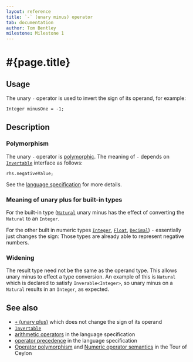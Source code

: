 ```yaml
---
layout: reference
title: `-` (unary minus) operator
tab: documentation
author: Tom Bentley
milestone: Milestone 1
---
```


# #{page.title}

## Usage 

The unary `-` operator is used to invert the sign of
its operand, for example:


    Integer minusOne = -1;

## Description

### Polymorphism

The unary `-` operator is [polymorphic](/documentation/reference/operator/operator-polymorphism). 
The meaning of `-` depends on 
[`Invertable`](../../ceylon.language/Invertable) interface as follows:

    rhs.negativeValue;

See the [language specification](#{site.urls.spec}#arithmetic) for more details.

### Meaning of unary plus for built-in types

For the built-in type ([`Natural`](../../ceylon.language/Natural) unary minus
has the effect of converting the `Natural` to an `Integer`.

For the other built in numeric types
[`Integer`](../../ceylon.language/Integer),
[`Float`](../../ceylon.language/Float),
[`Decimal`](../../ceylon.language/Decimal)) `-` 
essentially just changes the sign: Those types are already able to represent 
negative numbers.

### Widening

The result type need not be the same as the operand type. This 
allows unary minus to effect a type conversion. 
An example of this is `Natural` which is declared to satisfy 
`Inverable<Integer>`, so unary minus on a `Natural` results in an `Integer`, as
expected.

## See also

* [`+` (unary plus)](../unary_plus) which does not change the sign of its 
  operand
* [`Invertable`](../../ceylon.language/Invertable)
* [arithmetic operators](#{site.urls.spec}#arithmetic) in the 
  language specification
* [operator precedence](#{site.urls.spec}#operatorprecedence) in the 
  language specification
* [Operator polymorphism](/documentation/tour/language-module/#operator_polymorphism) 
  and 
  [Numeric operator semantics](/documentation/tour/language-module/#numeric_operator_semantics) 
  in the Tour of Ceylon


